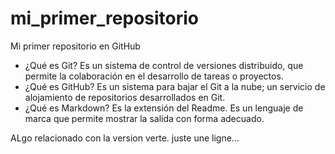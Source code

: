 # mi_primer_repositorio
Mi primer repositorio en GitHub

* ¿Qué es Git? 
Es un sistema de control de versiones distribuido, que permite la colaboración en el desarrollo de tareas o proyectos.
* ¿Qué es GitHub?
Es un sistema para bajar el Git a la nube; un servicio de alojamiento de repositorios desarrollados en Git.
* ¿Qué es Markdown?
Es la extensión del Readme. Es un lenguaje de marca que permite mostrar la salida con forma adecuado.

ALgo relacionado con la version verte. juste une ligne...
